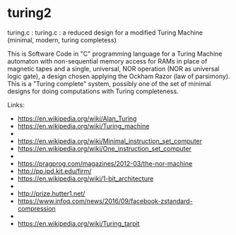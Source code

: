 # turing2
turing.c : turing.c : a reduced design for a modified Turing Machine (minimal, modern, turing completess)

This is Software Code in "C" programming language for a Turing Machine
automaton with non-sequential memory access for RAMs in place 
of magnetic tapes and a single, universal, NOR operation 
(NOR as universal logic gate), a design chosen applying the Ockham Razor 
(law of parsimony). This is a "Turing complete" system, possibly 
one of the set of minimal designs for doing computations
with Turing completeness.

Links:
* https://en.wikipedia.org/wiki/Alan_Turing
* https://en.wikipedia.org/wiki/Turing_machine
* 
* https://en.wikipedia.org/wiki/Minimal_instruction_set_computer
* https://en.wikipedia.org/wiki/One_instruction_set_computer
* 
* https://pragprog.com/magazines/2012-03/the-nor-machine
* http://pp.ipd.kit.edu/firm/
* https://en.wikipedia.org/wiki/1-bit_architecture
* 
* http://prize.hutter1.net/
* https://www.infoq.com/news/2016/09/facebook-zstandard-compression
* 
* https://en.wikipedia.org/wiki/Turing_tarpit


